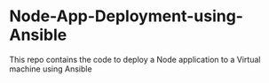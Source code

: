 # Node-App-Deployment-using-Ansible
This repo contains the code to deploy a Node application to a Virtual machine using Ansible
